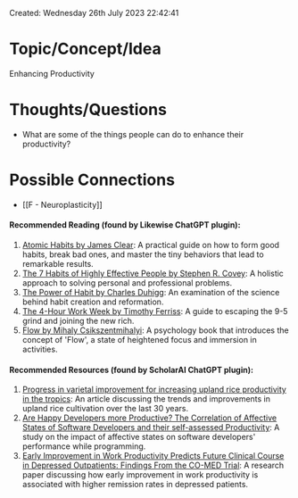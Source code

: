 ---
---

Created: Wednesday 26th July 2023 22:42:41

# Topic/Concept/Idea

Enhancing Productivity

# Thoughts/Questions

- What are some of the things people can do to enhance their productivity?

# Possible Connections

- [[F - Neuroplasticity]]

#### Recommended Reading (found by Likewise ChatGPT plugin):

1. [Atomic Habits by James Clear](https://likewise.com/books/XfFvDwAAQBAJ): A practical guide on how to form good habits, break bad ones, and master the tiny behaviors that lead to remarkable results.
2. [The 7 Habits of Highly Effective People by Stephen R. Covey](https://likewise.com/books/0XupDAAAQBAJ): A holistic approach to solving personal and professional problems.
3. [The Power of Habit by Charles Duhigg](https://likewise.com/books/O1MInVXd_aoC): An examination of the science behind habit creation and reformation.
4. [The 4-Hour Work Week by Timothy Ferriss](https://likewise.com/books/tQ1C-rvAfJUC): A guide to escaping the 9-5 grind and joining the new rich.
5. [Flow by Mihaly Csikszentmihalyi](https://likewise.com/books/QVjPsd1UukEC): A psychology book that introduces the concept of 'Flow', a state of heightened focus and immersion in activities.

#### Recommended Resources (found by ScholarAI ChatGPT plugin):

1. [Progress in varietal improvement for increasing upland rice productivity in the tropics](https://dx.doi.org/10.1080/1343943X.2018.1459751): An article discussing the trends and improvements in upland rice cultivation over the last 30 years.
2. [Are Happy Developers more Productive? The Correlation of Affective States of Software Developers and their self-assessed Productivity](https://dx.doi.org/10.1007/978-3-642-39259-7_7): A study on the impact of affective states on software developers' performance while programming.
3. [Early Improvement in Work Productivity Predicts Future Clinical Course in Depressed Outpatients: Findings From the CO-MED Trial](https://dx.doi.org/10.1176/APPI.AJP.2016.16020176): A research paper discussing how early improvement in work productivity is associated with higher remission rates in depressed patients.
